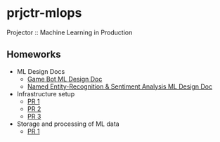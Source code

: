 # prjctr-mlops
Projector :: Machine Learning in Production

## Homeworks
- ML Design Docs
    - [Game Bot ML Design Doc](game-bot-ml-design-doc.md)
    - [Named Entity-Recognition & Sentiment Analysis ML Design Doc](ner-sa-ml-design-doc.md)
- Infrastructure setup
    - [PR 1](containers/hw2/README.md) 
    - [PR 2](.github/workflows/build-n-push_prjctr-mlops-hw2_image_to_docker-hub.yml) 
    - [PR 3](k8s/hw2/README.md) 
- Storage and processing of ML data
    - [PR 1]((k8s/hw3/README.md))